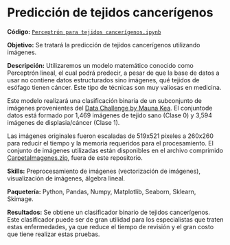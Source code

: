 # Predicción de tejidos cancerígenos
**Código:** [`Perceptrón para tejidos cancerígenos.ipynb`](https://github.com/ElAleph25/Projectos-del-Portafolio-/blob/main/Perceptr%C3%B3nParaTejidosCancer%C3%ADgenos/Perceptro%CC%81n%20para%20tejidos%20canceri%CC%81genos.ipynb)

**Objetivo:** Se tratará la predicción de tejidos cancerígenos utilizando imágenes. 

**Descripción:** Utilizaremos un modelo matemático conocido como Perceptrón lineal, el cual podrá predecir, a pesar de que la base de datos a usar no contiene datos estructurados sino imágenes, qué tejidos de esófago tienen cáncer. Este tipo de técnicas son muy valiosas en medicina.

Este modelo realizará una clasificación binaria de un subconjunto de imágenes provenientes del [Data Challenge by Mauna Kea](https://challengedata.ens.fr/participants/challenges/11/).
El conjuntode datos está formado por 1,469 imágenes de tejido sano (Clase 0)  y 3,594 imágenes de displasia/cáncer (Clase 1).

Las imágenes originales fueron escaladas de 519x521 pixeles a 260x260 para reducir el tiempo y la memoria requeridos para el procesamiento. El conjunto de imágenes utilizadas están disponibles en el archivo comprimido [CarpetaImagenes.zip](https://drive.google.com/file/d/1Abi4hjl5djn8X75YCcMXL5htq7iqf7VY/view?usp=sharing), fuera de este repositorio.

**Skills:** Preprocesamiento de imágenes (vectorización de imágenes), visualización de imágenes, álgebra lineal. 

**Paquetería:** Python, Pandas, Numpy, Matplotlib, Seaborn, Sklearn, Skimage.

**Resultados:** Se obtiene un clasificador binario de tejidos cancerígenos. Este clasificador puede ser de gran utilidad para los especialistas que traten estas enfermedades, ya que reduce el tiempo de revisión y el gran costo que tiene realizar estas pruebas. 



